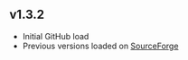 ## v1.3.2
 - Initial GitHub load
 - Previous versions loaded on [SourceForge](https://sourceforge.net/projects/sagacity/)
